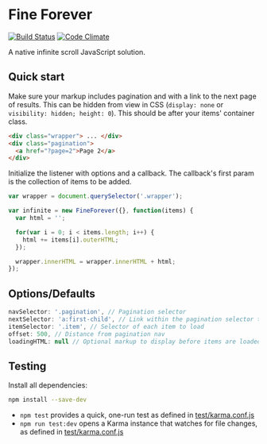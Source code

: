 ---
---
# Fine Forever

[![Build Status](https://travis-ci.org/wearefine/fine-forever.svg?branch=master)](https://travis-ci.org/wearefine/fine-forever) [![Code Climate](https://codeclimate.com/github/wearefine/fine-forever/badges/gpa.svg)](https://codeclimate.com/github/wearefine/fine-forever)

A native infinite scroll JavaScript solution.

## Quick start

Make sure your markup includes pagination and with a link to the next page of results. This can be hidden from view in CSS (`display: none` or `visibility: hidden; height: 0`). This should be after your items' container class.

```html
<div class="wrapper"> ... </div>
<div class="pagination">
  <a href="?page=2">Page 2</a>
</div>
```

Initialize the listener with options and a callback. The callback's first param is the collection of items to be added.

```javascript
var wrapper = document.querySelector('.wrapper');

var infinite = new FineForever({}, function(items) {
  var html = '';

  for(var i = 0; i < items.length; i++) {
    html += items[i].outerHTML;
  });

  wrapper.innerHTML = wrapper.innerHTML + html;
});
```

## Options/Defaults

```javascript
navSelector: '.pagination', // Pagination selector
nextSelector: 'a:first-child', // Link within the pagination selector that has an href to the next page of items
itemSelector: '.item', // Selector of each item to load
offset: 500, // Distance from pagination nav
loadingHTML: null // Optional markup to display before items are loaded in. 
```

## Testing

Install all dependencies:

```bash
npm install --save-dev
```

* `npm test` provides a quick, one-run test as defined in [test/karma.conf.js](test/karma.conf.js)
* `npm run test:dev` opens a Karma instance that watches for file changes, as defined in [test/karma.conf.js](test/local.karma.conf.js)
